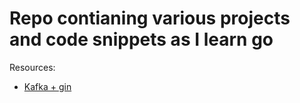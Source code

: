 # Repo contianing various projects and code snippets as I learn go

Resources: 

* [Kafka + gin](https://www.freecodecamp.org/news/build-a-real-time-notification-system-with-go-and-kafka/)